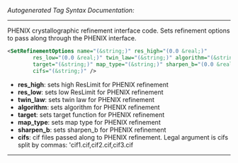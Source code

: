 <!-- THIS IS AN AUTOGENERATED FILE: Don't edit it directly, instead change the schema definition in the code itself. -->

_Autogenerated Tag Syntax Documentation:_

---
PHENIX crystallographic refinement interface code.  Sets refinement options to pass along through the PHENIX interface.

```xml
<SetRefinementOptions name="(&string;)" res_high="(0.0 &real;)"
        res_low="(0.0 &real;)" twin_law="(&string;)" algorithm="(&string;)"
        target="(&string;)" map_type="(&string;)" sharpen_b="(0.0 &real;)"
        cifs="(&string;)" />
```

-   **res_high**: sets high ResLimit for PHENIX refinement
-   **res_low**: sets low ResLimit for PHENIX refinement
-   **twin_law**: sets twin law for PHENIX refinement
-   **algorithm**: sets algorithm for PHENIX refinement
-   **target**: sets target function for PHENIX refinement
-   **map_type**: sets map type for PHENIX refinement
-   **sharpen_b**: sets sharpen_b for PHENIX refinement
-   **cifs**: cif files passed along to PHENIX refinement.  Legal argument is cifs split by commas: 'cif1.cif,cif2.cif,cif3.cif

---
